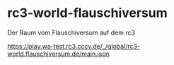 # rc3-world-flauschiversum
Der Raum vom Flauschiversum auf dem rc3

https://play.wa-test.rc3.cccv.de/_/global/rc3-world.flauschiversum.de/main.json
